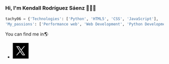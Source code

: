 ### Hi, I'm Kendall Rodríguez Sáenz 👋👨‍💻
``` py
tachy06 = {'Technologies': ['Python', 'HTML5', 'CSS', 'JavaScript'],
'My_passions': ['Performance web', 'Web Development', 'Python Development', 'Django Developer']}
```

You can find me in🌎
- [![Twitter](static/twitter.png)](https://twitter.com/TACHY_FPS)